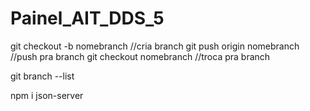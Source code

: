 # Painel_AIT_DDS_5

git checkout -b nomebranch //cria branch
git push origin nomebranch //push pra branch
git checkout nomebranch //troca pra branch

git branch --list

npm i json-server